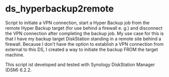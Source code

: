 # ds_hyperbackup2remote
Script to initiate a VPN connection, start a Hyper Backup job from the remote Hyper Backup target (for use behind a firewall e. g.) and disconnect the VPN connection after completing the backup job. My use case for this is that I have my backup target DiskStation standing in a remote site behind a firewall. Because I don't have the option to establish a VPN connection from external to this DS, I created a way to initiate the backup FROM the target machine.

This script ist developed and tested with Synology DiskStation Manager (DSM) 6.2.2.
